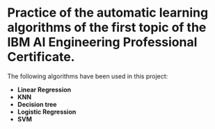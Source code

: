 <h1>Practice of the automatic learning algorithms of the first topic of the IBM AI Engineering Professional Certificate.</h1>
<div><p>The following algorithms have been used in this project:</p></div>
 <div>
    <ul>
      <li><strong>Linear Regression</strong></li>
      <li><strong>KNN</strong></li>
      <li><strong>Decision tree</strong></li>
      <li><strong>Logistic Regression</strong></li>
      <li><strong>SVM</strong></li>
    </ul>
  </div>
